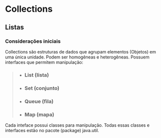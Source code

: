 # Collections
## Listas

### Considerações iniciais
Collections são estruturas de dados que agrupam elementos (Objetos) em uma única unidade. Podem ser homogêneas e heterogêneas.
Possuem interfaces que permitem manipulação:
>- ### List (lista)
>- ### Set (conjunto)
>- ### Queue (fila)
>- ### Map (mapa)

Cada inteface possui classes para manipulação. Todas essas classes e interfaces estão no pacote (package) java.util.



